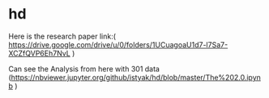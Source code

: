 # hd

Here is the research paper link:( https://drive.google.com/drive/u/0/folders/1UCuagoaU1d7-l7Sa7-XCZfQVP6Eh7NvL )

Can see the Analysis from here with 301 data (https://nbviewer.jupyter.org/github/istyak/hd/blob/master/The%202.0.ipynb )




